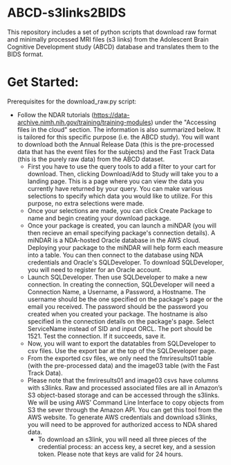 # ABCD-s3links2BIDS
This repository includes a set of python scripts that download raw format and minimally processed MRI files (s3 links) from the Adolescent Brain Cognitive Development study (ABCD) database and translates them to the BIDS format.
# Get Started:
Prerequisites for the download_raw.py script:
- Follow the NDAR tutorials (https://data-archive.nimh.nih.gov/training/training-modules) under the "Accessing files in the cloud" section. The information is also summarized below. It is tailored for this specific purpose (i.e. the ABCD study). You will want to download both the Annual Release Data (this is the pre-processed data that has the event files for the subjects) and the Fast Track Data (this is the purely raw data) from the ABCD dataset.
  - First you have to use the query tools to add a filter to your cart for download. Then, clicking Download/Add to Study will take you to a landing page. This is a page where you can view the data you currently have returned by your query. You can make various selections to specify which data you would like to utilize. For this purpose, no extra selections were made.
  - Once your selections are made, you can click Create Package to name and begin creating your download package.
  - Once your package is created, you can launch a miNDAR (you will then recieve an email specifying package's connection details). A miNDAR is a NDA-hosted Oracle database in the AWS cloud. Deploying your package to the miNDAR will help form each measure into a table. You can then connect to the database using NDA credentials and Oracle's SQLDeveloper. To download SQLDeveloper, you will need to register for an Oracle account.
  - Launch SQLDeveloper. Then use SQLDeveloper to make a new connection. In creating the connection, SQLDeveloper will need a Connection Name, a Username, a Password, a Hostname. The username should be the one specified on the package's page or the email you received. The password should be the password you created when you created your package. The hostname is also specified in the connection details on the package's page. Select ServiceName instead of SID and input ORCL. The port should be 1521. Test the connection. If it succeeds, save it.
  - Now, you will want to export the datatables from SQLDeveloper to csv files. Use the export bar at the top of the SQLDeveloper page.
  - From the exported csv files, we only need the fmriresults01 table (with the pre-processed data) and the image03 table (with the Fast Track Data).
  - Please note that the fmriresults01 and image03 csvs have columns with s3links. Raw and processed associated files are all in Amazon’s S3 object-based storage and can be accessed through the s3links. We will be using AWS’ Command Line Interface to copy objects from S3 the sever through the Amazon API. You can get this tool from the AWS website. To generate AWS credentials and download s3links, you will need to be approved for authorized access to NDA shared data.
    - To download an s3link, you will need all three pieces of the credential process: an access key, a secret key, and a session token. Please note that keys are valid for 24 hours.
